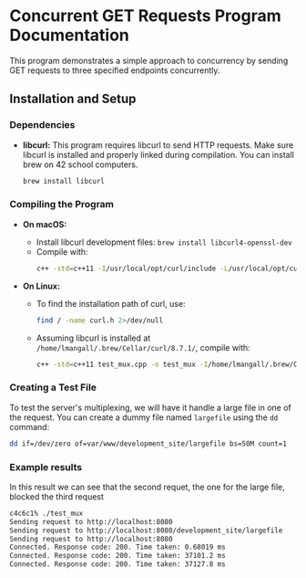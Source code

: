 # Concurrent GET Requests Program Documentation

This program demonstrates a simple approach to concurrency by sending GET requests to three specified endpoints concurrently.

## Installation and Setup

### Dependencies

- **libcurl:** This program requires libcurl to send HTTP requests. Make sure libcurl is installed and properly linked during compilation. You can install brew on 42 school computers.
  ```bash
  brew install libcurl
  ```

### Compiling the Program

- **On macOS:**

  - Install libcurl development files: `brew install libcurl4-openssl-dev`
  - Compile with:
    ```bash
    c++ -std=c++11 -I/usr/local/opt/curl/include -L/usr/local/opt/curl/lib test_mux.cpp -o test_mux -lcurl -pthread
    ```

- **On Linux:**
  - To find the installation path of curl, use:
    ```bash
    find / -name curl.h 2>/dev/null
    ```
  - Assuming libcurl is installed at `/home/lmangall/.brew/Cellar/curl/8.7.1/`, compile with:
    ```bash
    c++ -std=c++11 test_mux.cpp -o test_mux -I/home/lmangall/.brew/Cellar/curl/8.7.1/include -L/home/lmangall/.brew/Cellar/curl/8.7.1/lib -lcurl -pthread
    ```

### Creating a Test File

To test the server's multiplexing, we will have it handle a large file in one of the request. You can create a dummy file named `largefile` using the `dd` command:

```bash
dd if=/dev/zero of=var/www/development_site/largefile bs=50M count=1
```

### Example results

In this result we can see that the second requet, the one for the large file, blocked the third request

```bash
c4c6c1% ./test_mux
Sending request to http://localhost:8080
Sending request to http://localhost:8080/development_site/largefile
Sending request to http://localhost:8080
Connected. Response code: 200. Time taken: 0.68019 ms
Connected. Response code: 200. Time taken: 37101.2 ms
Connected. Response code: 200. Time taken: 37127.8 ms
```